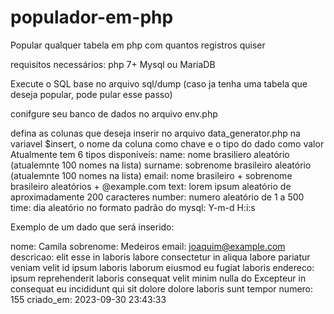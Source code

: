 # populador-em-php
Popular qualquer tabela em php com quantos registros quiser

requisitos necessários: 
php 7+
Mysql ou MariaDB

Execute o SQL base no arquivo sql/dump (caso ja tenha uma tabela que deseja popular, pode pular esse passo)

conifgure seu banco de dados no arquivo env.php

defina as colunas que deseja inserir no arquivo data_generator.php na variavel $insert, o nome da coluna como chave e o tipo do dado como valor
Atualmente tem 6 tipos disponiveis: 
name: nome brasiliero aleatório (atualemnte 100 nomes na lista)
surname: sobrenome brasileiro aleatório (atualemnte 100 nomes na lista)
email: nome brasileiro + sobrenome brasileiro aleatórios + @example.com
text: lorem ipsum aleatório de aproximadamente 200 caracteres
number: numero aleatório de 1 a 500
time: dia aleatório no formato padrão do mysql: Y-m-d H:i:s

Exemplo de um dado que será inserido:
 
nome: Camila
sobrenome: Medeiros
email: joaquim@example.com 
descricao:  elit esse in laboris labore consectetur in aliqua labore pariatur veniam velit id ipsum laboris laborum eiusmod eu fugiat laboris
endereco:  ipsum reprehenderit laboris consequat velit minim nulla do Excepteur in consequat eu incididunt qui sit dolore dolore laboris sunt tempor
numero: 155
criado_em: 2023-09-30 23:43:33
	
